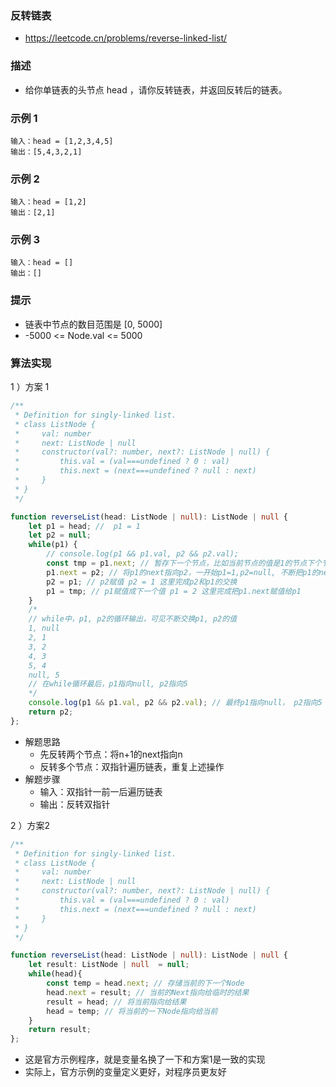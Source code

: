 ###  反转链表

-  https://leetcode.cn/problems/reverse-linked-list/

### 描述

- 给你单链表的头节点 head ，请你反转链表，并返回反转后的链表。

### 示例 1

```
输入：head = [1,2,3,4,5]
输出：[5,4,3,2,1]
```

### 示例 2

```
输入：head = [1,2]
输出：[2,1]
```

### 示例 3

```
输入：head = []
输出：[]
```

### 提示

- 链表中节点的数目范围是 [0, 5000]
- -5000 <= Node.val <= 5000

### 算法实现

1 ）方案 1

```ts
/**
 * Definition for singly-linked list.
 * class ListNode {
 *     val: number
 *     next: ListNode | null
 *     constructor(val?: number, next?: ListNode | null) {
 *         this.val = (val===undefined ? 0 : val)
 *         this.next = (next===undefined ? null : next)
 *     }
 * }
 */

function reverseList(head: ListNode | null): ListNode | null {
    let p1 = head; //  p1 = 1
    let p2 = null;
    while(p1) {
        // console.log(p1 && p1.val, p2 && p2.val);
        const tmp = p1.next; // 暂存下一个节点，比如当前节点的值是1的节点下个节点的值是2的节点
        p1.next = p2; // 将p1的next指向p2，一开始p1=1,p2=null, 不断把p1的next指回给p2
        p2 = p1; // p2赋值 p2 = 1 这里完成p2和p1的交换
        p1 = tmp; // p1赋值成下一个值 p1 = 2 这里完成把p1.next赋值给p1
    }
    /*
    // while中，p1, p2的循环输出，可见不断交换p1, p2的值
    1, null
    2, 1
    3, 2
    4, 3
    5, 4
    null, 5
    // 在while循环最后，p1指向null, p2指向5
    */
    console.log(p1 && p1.val, p2 && p2.val); // 最终p1指向null， p2指向5
    return p2;
};
```

- 解题思路
    * 先反转两个节点：将n+1的next指向n
    * 反转多个节点：双指针遍历链表，重复上述操作
- 解题步骤
    * 输入：双指针一前一后遍历链表
    * 输出：反转双指针

2 ）方案2

```ts
/**
 * Definition for singly-linked list.
 * class ListNode {
 *     val: number
 *     next: ListNode | null
 *     constructor(val?: number, next?: ListNode | null) {
 *         this.val = (val===undefined ? 0 : val)
 *         this.next = (next===undefined ? null : next)
 *     }
 * }
 */

function reverseList(head: ListNode | null): ListNode | null {
    let result: ListNode | null  = null;
    while(head){
        const temp = head.next; // 存储当前的下一个Node
        head.next = result; // 当前的Next指向给临时的结果
        result = head; // 将当前指向给结果
        head = temp; // 将当前的一下Node指向给当前
    }
    return result;
};
```

- 这是官方示例程序，就是变量名换了一下和方案1是一致的实现
- 实际上，官方示例的变量定义更好，对程序员更友好